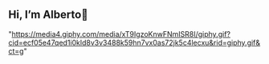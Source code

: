 ## Hi, I’m Alberto👋 
"https://media4.giphy.com/media/xT9IgzoKnwFNmISR8I/giphy.gif?cid=ecf05e47qed1i0kld8v3v3488k59hn7vx0as72jk5c4lecxu&rid=giphy.gif&ct=g"
